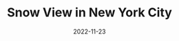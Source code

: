 ---
weight: 10
images:
- https://davidchen.world/img/new-york-travel-guide/new-york-winter_hu7df106570a0e186aba7d8961d6bb0b4b_8769281_1400x1050_fit_q75_h2_box.webp
title: Snow View in New York City
date: 2022-11-23
tags:
- archive # all posts
- work
- shotoniphone
- street
- usa
- newyork
---